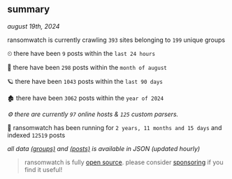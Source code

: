 
## summary
_august 19th, 2024_

ransomwatch is currently crawling `393` sites belonging to `199` unique groups

⏲ there have been `9` posts within the `last 24 hours`

🦈 there have been `298` posts within the `month of august`

🪐 there have been `1043` posts within the `last 90 days`

🏚 there have been `3062` posts within the `year of 2024`

_⚙️ there are currently `97` online hosts & `125` custom parsers._

🦕 ransomwatch has been running for `2 years, 11 months and 15 days` and indexed `12519` posts

_all data  [(groups)](http://ransomwhat.telemetry.ltd/groups) and [(posts)](http://ransomwhat.telemetry.ltd/posts) is available in JSON (updated hourly)_

> ransomwatch is fully [open source](https://github.com/joshhighet/ransomwatch#ransomwatch--). please consider [sponsoring](https://github.com/sponsors/joshhighet) if you find it useful!
